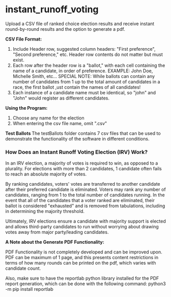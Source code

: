 # instant_runoff_voting
Upload a CSV file of ranked choice election results and receive instant round-by-round results and the option to generate a pdf.

<b>CSV File Format:</b>
1. Include Header row, suggested column headers: "First preference", "Second preference," etc. Header row contents do not matter but must exist.
2. Each row after the header row is a "ballot," with each cell containing the name of a candidate, in order of preference.
   EXAMPLE: John Doe, Michelle Smith, etc...
   SPECIAL NOTE: While ballots can contain any number of candidates from 1 up to the total amount of candidates in a race, the first ballot ,ust    contain the names of all candidates!
3. Each instance of a candidate name must be identical, so "john" and "John" would register as different candidates.

<b>Using the Program:</b>
1. Choose any name for the election
2. When entering the csv file name, omit ".csv"

<b> Test Ballots </b>
The testBallots folder contains 7 csv files that can be used to demonstrate the functionality of the software in different conditions.

<b><h3> How Does an Instant Runoff Voting Election (IRV) Work? </b></h2>
In an IRV election, a majority of votes is required to win, as opposed to a plurality.
For elections with more than 2 candidates, 1 candidate often fails to reach an absolute majority of votes.

By ranking candidates, voters' votes are transferred to another candidate after their preferred candidate is eliminated.
Voters may rank any number of candidates, ranging from 1 to the total number of candidates running. In the event that all of the candidates that a voter ranked are eliminated, their ballot is considered "exhausted" and is removed from tabulations, including in determining the majority threshold.

Ultimately, IRV elections ensure a candidate with majority support is elected and allows third-party candidates to run without worrying about drawing votes away from major party/leading candidates.



<b>A Note about the Generate PDF Functionality:</b>

PDF Functionality is not completely developed and can be improved upon. PDF can be maximum of 1 page, and this presents content restrictions in terms of how many rounds can be printed on the pdf, which varies with candidate count.

Also, make sure to have the reportlab python library installed for the PDF report generation, which can be done with the following command:
python3 -m pip install reportlab
